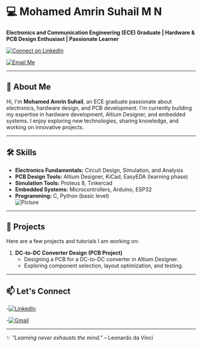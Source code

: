 # 💻 Mohamed Amrin Suhail M N  
**Electronics and Communication Engineering (ECE) Graduate | Hardware & PCB Design Enthusiast | Passionate Learner**  

[![Connect on LinkedIn](https://img.shields.io/badge/LinkedIn-Connect-blue?style=for-the-badge&logo=linkedin&logoColor=white&labelColor=0A66C2)](https://www.linkedin.com/in/mohamed-amrin-suhail-m-n-61657a211)

[![Email Me](https://img.shields.io/badge/Email-Me-D14836?style=for-the-badge&logo=gmail&logoColor=white&labelColor=EA4335)](mailto:mohamedamrinsuhail@gmail.com)

---

## 👋 About Me  
Hi, I'm **Mohamed Amrin Suhail**, an ECE graduate passionate about electronics, hardware design, and PCB development. I'm currently building my expertise in hardware development, Altium Designer, and embedded systems. I enjoy exploring new technologies, sharing knowledge, and working on innovative projects.

---

## 🛠️ Skills  
- **Electronics Fundamentals:** Circuit Design, Simulation, and Analysis  
- **PCB Design Tools:** Altium Designer, KiCad, EasyEDA (learning phase)
- **Simulation Tools:** Proteus 8, Tinkercad 
- **Embedded Systems:** Microcontrollers, Arduino, ESP32  
- **Programming:** C, Python (basic level)  
![Picture](https://github.com/user-attachments/assets/6b21172e-f283-41bf-b4f8-b7f0bacf54b8)

---

## 🚀 Projects  
Here are a few projects and tutorials I am working on:  
1. **DC-to-DC Converter Design (PCB Project)**  
   - Designing a PCB for a DC-to-DC converter in Altium Designer.  
   - Exploring component selection, layout optimization, and testing.  

---

## 📫 Let's Connect  

-[![LinkedIn](https://img.shields.io/badge/LinkedIn-Connect%20with%20Me-0077B5?style=for-the-badge&logo=linkedin&logoColor=white&labelColor=003A5D&color=00A0DC)](https://www.linkedin.com/in/mohamed-amrin-suhail-m-n-61657a211)

 
-[![Gmail](https://img.shields.io/badge/Email-Contact%20Me-D14836?style=for-the-badge&logo=gmail&logoColor=white&labelColor=9B2D20&color=E74C3C)](mailto:mohamedamrinsuhail@gmail.com)


  


---

✨ _"Learning never exhausts the mind."_ – Leonardo da Vinci  
